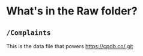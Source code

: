 # What's in the Raw folder?

## `/Complaints`

This is the data file that powers https://cpdb.co/.git
